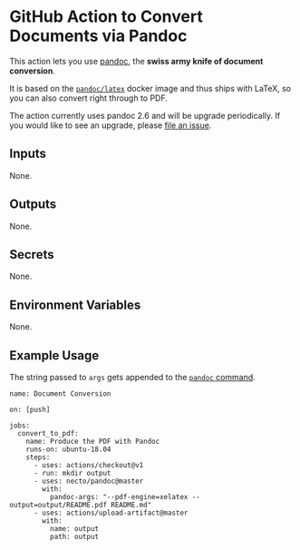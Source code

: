 # GitHub Action to Convert Documents via Pandoc

This action lets you use [pandoc](https://pandoc.org/), the **swiss army knife of document conversion**.

It is based on the [`pandoc/latex`](https://hub.docker.com/r/pandoc/latex/) docker image and thus ships with LaTeX, so you can also convert right through to PDF.

The action currently uses pandoc 2.6 and will be upgrade periodically. 
If you would like to see an upgrade, please [file an issue](http://github.com/maxheld83/pandoc/issues).


## Inputs

None.


## Outputs

None.


## Secrets

None.


## Environment Variables

None.


## Example Usage

The string passed to `args` gets appended to the [`pandoc` command](https://pandoc.org/MANUAL.html).

```
name: Document Conversion

on: [push]

jobs:
  convert_to_pdf:
    name: Produce the PDF with Pandoc
    runs-on: ubuntu-18.04
    steps:
      - uses: actions/checkout@v1
      - run: mkdir output
      - uses: necto/pandoc@master
        with:
          pandoc-args: "--pdf-engine=xelatex --output=output/README.pdf README.md"
      - uses: actions/upload-artifact@master
        with:
          name: output
          path: output
```
